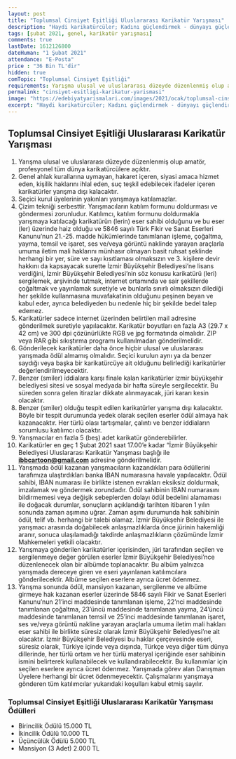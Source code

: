 ```yaml
---
layout: post
title: "Toplumsal Cinsiyet Eşitliği Uluslararası Karikatür Yarışması"
description: "Haydi karikatürcüler; Kadını güçlendirmek - dünyayı güçlendirmektir: Düşünün, çizin... Kadın hakları ve güçlenmesi üzerine düşündüğünüzde aklınıza gelenleri herkese gösterin"
tags: [şubat 2021, genel, karikatür yarışması]
comments: true
lastDate: 1612126800 
dateHuman: "1 Şubat 2021"
attendance: "E-Posta"
price : "36 Bin TL'dir"
hidden: true
comTopic: "Toplumsal Cinsiyet Eşitliği"
requirements: Yarışma ulusal ve uluslararası düzeyde düzenlenmiş olup amatör, profesyonel tüm dünya karikatürcülere açıktır"
permalink: "cinsiyet-esitligi-karikatur-yarismasi"
image: "https://edebiyatyarismalari.com/images/2021/ocak/toplumsal-cinsiyet-esitligi-karikatur-yarismasi.jpg"
excerpt: "Haydi karikatürcüler; Kadını güçlendirmek - dünyayı güçlendirmektir: Düşünün, çizin... Kadın hakları ve güçlenmesi üzerine düşündüğünüzde aklınıza gelenleri herkese gösterin"
---
```


## Toplumsal Cinsiyet Eşitliği Uluslararası Karikatür Yarışması
1. Yarışma ulusal ve uluslararası düzeyde düzenlenmiş olup amatör, profesyonel tüm dünya karikatürcülere açıktır.
2. Genel ahlak kurallarına uymayan, hakaret içeren, siyasi amaca hizmet eden, kişilik haklarını ihlal eden, suç teşkil edebilecek ifadeler içeren karikatürler yarışma dışı kalacaktır.
3. Seçici kurul üyelerinin yakınları yarışmaya katılamazlar.
4. Çizim tekniği serbesttir. Yarışmacıların katılım formunu doldurması ve göndermesi zorunludur. Katılımcı, katılım formunu doldurmakla yarışmaya katılacağı karikatürün (lerin) eser sahibi olduğunu ve bu eser (ler) üzerinde haiz olduğu ve 5846 sayılı Türk Fikir ve Sanat Eserleri Kanunu’nun 21.-25. madde hükümlerinde tanımlanan işleme, çoğaltma, yayma, temsil ve işaret, ses ve/veya görüntü naklinde yarayan araçlarla umuma iletim mali haklarını münhasır olmayan basit ruhsat şeklinde herhangi bir yer, süre ve sayı kısıtlaması olmaksızın ve 3. kişilere devir hakkını da kapsayacak surette İzmir Büyükşehir Belediyesi’ne lisans verdiğini, İzmir Büyükşehir Belediyesi’nin söz konusu karikatürü (leri) sergilemek, arşivinde tutmak, internet ortamında ve sair şekillerde çoğaltmak ve yayınlamak suretiyle ve bunlarla sınırlı olmaksızın dilediği her şekilde kullanmasına muvafakatinin olduğunu peşinen beyan ve kabul eder, ayrıca belediyeden bu nedenle hiç bir şekilde bedel talep edemez.
5. Karikatürler sadece internet üzerinden belirtilen mail adresine gönderilmek suretiyle yapılacaktır. Karikatür boyutları en fazla A3 (29.7 x 42 cm) ve 300 dpi çözünürlükte RGB ve jpg formatında olmalıdır. ZIP veya RAR gibi sıkıştırma programı kullanılmadan gönderilmelidir.
6. Gönderilecek karikatürler daha önce hiçbir ulusal ve uluslararası yarışmada ödül almamış olmalıdır. Seçici kurulun aynı ya da benzer saydığı veya başka bir karikatürcüye ait olduğunu belirlediği karikatürler değerlendirilmeyecektir. 
7. Benzer (smiler) iddialara karşı finale kalan karikatürler izmir büyükşehir belediyesi sitesi ve sosyal medyada bir hafta süreyle sergilecektir. Bu süreden sonra gelen itirazlar dikkate alınmayacak, jüri kararı kesin olacaktır.
8.  Benzer (smiler) olduğu tespit edilen karikatürler yarışma dışı kalacaktır. Böyle bir tespit durumunda yedek olarak seçilen eserler ödül almaya hak kazanacaktır. Her türlü olası tartışmalar, çalıntı ve benzer iddiaların sorumlusu katılımcı olacaktır.
9. Yarışmacılar en fazla 5 (beş) adet karikatür gönderebilirler.
10. Karikatürler en geç 1 Şubat 2021 saat 17.00’e kadar “İzmir Büyükşehir Belediyesi Uluslararası Karikatür Yarışması başlığı ile **ibbcartoon@gmail.com** adresine gönderilmelidir.
11. Yarışmada ödül kazanan yarışmacıların kazandıkları para ödüllerini tarafımıza ulaştırdıkları banka IBAN numarasına havale yapılacaktır. Ödül sahibi, IBAN numarası ile birlikte istenen evrakları eksiksiz doldurmak, imzalamak ve göndermek zorundadır. Ödül sahibinin IBAN numarasını bildirmemesi veya değişik sebeplerden dolayı ödül bedelini alamaması ile doğacak durumlar, sonuçların açıklandığı tarihten itibaren 1 yılın sonunda zaman aşımına uğrar. Zaman aşımı durumunda hak sahibinin ödül, telif vb. herhangi bir talebi olamaz. İzmir Büyükşehir Belediyesi ile yarışmacı arasında doğabilecek anlaşmazlıklarda önce jürinin hakemliği aranır, sonuca ulaşılamadığı takdirde anlaşmazlıkların çözümünde İzmir Mahkemeleri yetkili olacaktır.
12. Yarışmaya gönderilen karikatürler içerisinden, jüri tarafından seçilen ve sergilenmeye değer görülen eserler İzmir Büyükşehir Belediyesi’nce düzenlenecek olan bir albümde toplanacaktır. Bu albüm yalnızca yarışmada dereceye giren ve eseri yayınlanan katılımcılara gönderilecektir. Albüme seçilen eserlere ayrıca ücret ödenmez.
13. Yarışma sonunda ödül, mansiyon kazanan, sergilenme ve albüme girmeye hak kazanan eserler üzerinde 5846 sayılı Fikir ve Sanat Eserleri Kanunu’nun 21’inci maddesinde tanımlanan işleme, 22’nci maddesinde tanımlanan çoğaltma, 23’üncü maddesinde tanımlanan yayma, 24’üncü maddesinde tanımlanan temsil ve 25’inci maddesinde tanımlanan işaret, ses ve/veya görüntü nakline yarayan araçlarla umuma iletim mali hakları eser sahibi ile birlikte süresiz olarak İzmir Büyükşehir Belediyesi’ne ait olacaktır. İzmir Büyükşehir Belediyesi bu haklar çerçevesinde eseri, süresiz olarak, Türkiye içinde veya dışında, Türkçe veya diğer tüm dünya dillerinde, her türlü ortam ve her türlü materyal içeriğinde eser sahibinin ismini belirterek kullanabilecek ve kullandırabilecektir. Bu kullanımlar için seçilen eserlere ayrıca ücret ödenmez. Yarışmada görev alan Danışman Üyelere herhangi bir ücret ödenmeyecektir. Çalışmalarını yarışmaya gönderen tüm katılımcılar yukarıdaki koşulları kabul etmiş sayılır.

### Toplumsal Cinsiyet Eşitliği Uluslararası Karikatür Yarışması Ödülleri
- Birincilik Ödülü 15.000 TL
- İkincilik Ödülü 10.000 TL
- Üçüncülük Ödülü 5.000 TL
- Mansiyon (3 Adet) 2.000 TL